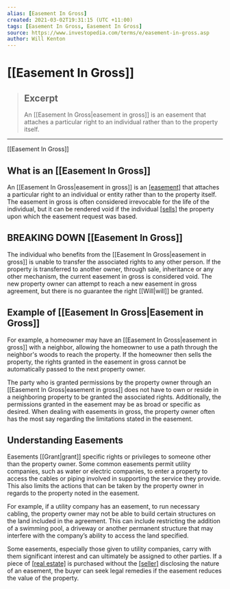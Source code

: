 ```yaml
---
alias: [Easement In Gross]
created: 2021-03-02T19:31:15 (UTC +11:00)
tags: [Easement In Gross, Easement In Gross]
source: https://www.investopedia.com/terms/e/easement-in-gross.asp
author: Will Kenton
---
```


# [[Easement In Gross]]

> ## Excerpt
> An [[Easement In Gross|easement in gross]] is an easement that attaches a particular right to an individual rather than to the property itself.

---

[[Easement In Gross]]
## What is an [[Easement In Gross]]

An [[Easement In Gross|easement in gross]] is an [[easement]](https://www.investopedia.com/terms/e/easement.asp) that attaches a particular right to an individual or entity rather than to the property itself. The easement in gross is often considered irrevocable for the life of the individual, but it can be rendered void if the individual [[sells]](https://www.investopedia.com/terms/s/sell.asp) the property upon which the easement request was based.

## BREAKING DOWN [[Easement In Gross]]

The individual who benefits from the [[Easement In Gross|easement in gross]] is unable to transfer the associated rights to any other person. If the property is transferred to another owner, through sale, inheritance or any other mechanism, the current easement in gross is considered void. The new property owner can attempt to reach a new easement in gross agreement, but there is no guarantee the right [[Will|will]] be granted.

## Example of [[Easement In Gross|Easement in Gross]]

For example, a homeowner may have an [[Easement In Gross|easement in gross]] with a neighbor, allowing the homeowner to use a path through the neighbor's woods to reach the property. If the homeowner then sells the property, the rights granted in the easement in gross cannot be automatically passed to the next property owner.

The party who is granted permissions by the property owner through an [[Easement In Gross|easement in gross]] does not have to own or reside in a neighboring property to be granted the associated rights. Additionally, the permissions granted in the easement may be as broad or specific as desired. When dealing with easements in gross, the property owner often has the most say regarding the limitations stated in the easement.

## Understanding Easements

Easements [[Grant|grant]] specific rights or privileges to someone other than the property owner. Some common easements permit utility companies, such as water or electric companies, to enter a property to access the cables or piping involved in supporting the service they provide. This also limits the actions that can be taken by the property owner in regards to the property noted in the easement.

For example, if a utility company has an easement, to run necessary cabling, the property owner may not be able to build certain structures on the land included in the agreement. This can include restricting the addition of a swimming pool, a driveway or another permanent structure that may interfere with the company’s ability to access the land specified.

Some easements, especially those given to utility companies, carry with them significant interest and can ultimately be assigned to other parties. If a piece of [[real estate]](https://www.investopedia.com/terms/r/realestate.asp) is purchased without the [[seller]](https://www.investopedia.com/terms/s/seller.asp) disclosing the nature of an easement, the buyer can seek legal remedies if the easement reduces the value of the property.
